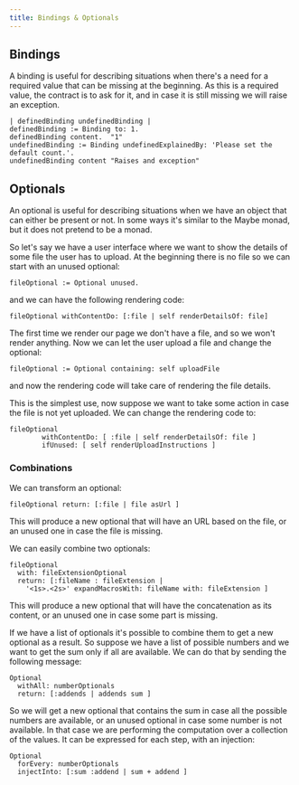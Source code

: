 ```yaml
---
title: Bindings & Optionals
---
```


## Bindings

A binding is useful for describing situations when there's a need for a required value that can be missing at the beginning. As this is a required value, the contract is to ask for it, and in case it is still missing we will raise an exception.

```smalltalk
| definedBinding undefinedBinding |
definedBinding := Binding to: 1.
definedBinding content.  "1"
undefinedBinding := Binding undefinedExplainedBy: 'Please set the default count.'.
undefinedBinding content "Raises and exception"
```

## Optionals

An optional is useful for describing situations when we have an object that can either be present or not. In some ways it's similar to the Maybe monad, but it does not pretend to be a monad.

So let's say we have a user interface where we want to show the details of some file the user has to upload. At the beginning there is no file so we can start with an unused optional:

```smalltalk
fileOptional := Optional unused.
```

and we can have the following rendering code:

```smalltalk
fileOptional withContentDo: [:file | self renderDetailsOf: file]
```

The first time we render our page we don't have a file, and so we won't render anything. Now we can let the user upload a file and change the optional:

```smalltalk
fileOptional := Optional containing: self uploadFile
```

and now the rendering code will take care of rendering the file details.

This is the simplest use, now suppose we want to take some action in case the file is not yet uploaded. We can change the rendering code to:

```smalltalk
fileOptional
		withContentDo: [ :file | self renderDetailsOf: file ]
		ifUnused: [ self renderUploadInstructions ]
```

### Combinations

We can transform an optional:

```smalltalk
fileOptional return: [:file | file asUrl ]
```
This will produce a new optional that will have an URL based on the file, or an unused one in case the file is missing.

We can easily combine two optionals:

```smalltalk
fileOptional
  with: fileExtensionOptional
  return: [:fileName : fileExtension |
    '<1s>.<2s>' expandMacrosWith: fileName with: fileExtension ]
```
This will produce a new optional that will have the concatenation as its content, or an unused one in case some part is missing.

If we have a list of optionals it's possible to combine them to get a new optional as a result. So suppose we have a list of possible numbers and we want to get the sum only if all are available. We can do that by sending the following message:

```smalltalk
Optional
  withAll: numberOptionals
  return: [:addends | addends sum ]
```

So we will get a new optional that contains the sum in case all the possible numbers are available, or an unused optional in case some number is not available. In that case we are performing the computation over a collection of the values. It can be expressed for each step, with an injection:

```smalltalk
Optional
  forEvery: numberOptionals
  injectInto: [:sum :addend | sum + addend ]
```
